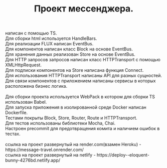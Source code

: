 <h1 align="center">Проект мессенджера.</h1><br>
<br>
написан с помощью TS.<br>
Для сборки html используется HandleBars.<br>
Для реализации FLUX написан EventBus.<br>
Для компонентов написан класс Block на основе EventBus.<br>
Для хранения данных реализован Store на основе EventBus.<br>
Для HTTP запросов запросов написан класс HTTPTransport с помощью XMLHttpRequest.<br>
Для подписки компонентов на Store написана функция Connect.<br>
Для использования HTTPTransport написаны API для разных сущностей.<br>
Для связи компонентов с приложением написаны сервисы в которых расположена бизнес логика.<br>
<br>
Для сборки проекта используется WebPack в котором для сборки TS использован Babel.<br>
Для запуска приложения в изолированной среде Docker написан Dockerfile.<br>
Тестами покрыты Block, Store, Router, Route и HTTPTransport.<br>
Для тестов использованы библиотеки Mocha, Chai.<br>
Настроен precommit для предотвращения комита и наличием ошибок в тестах.<br>
<br>
ссылка на проект развернутый на render.com(взамен Heroku) - https://message-travel.onrender.com/ <br>ссылка на проект развернутый на netlify - https://deploy--eloquent-bunny-4276bd.netlify.app/
